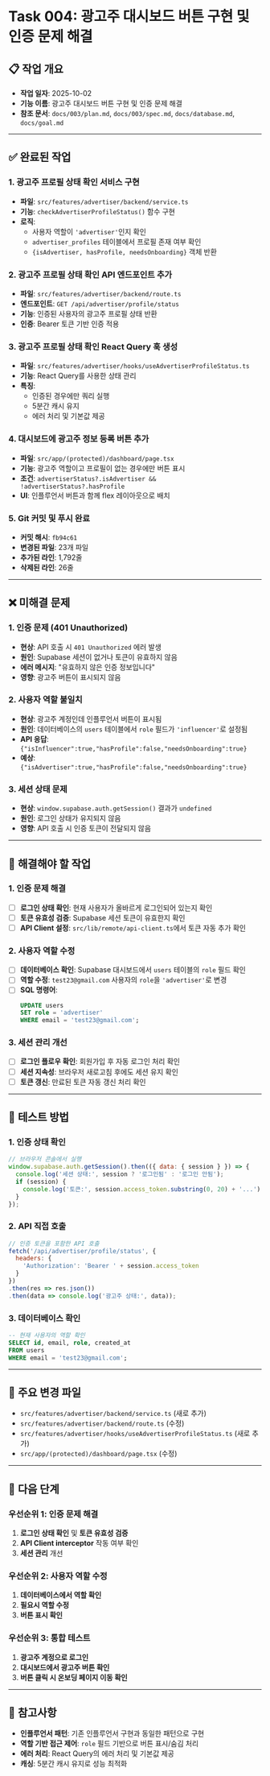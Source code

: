 # Task 004: 광고주 대시보드 버튼 구현 및 인증 문제 해결

## 📋 작업 개요
- **작업 일자**: 2025-10-02
- **기능 이름**: 광고주 대시보드 버튼 구현 및 인증 문제 해결
- **참조 문서**: `docs/003/plan.md`, `docs/003/spec.md`, `docs/database.md`, `docs/goal.md`

---

## ✅ 완료된 작업

### 1. 광고주 프로필 상태 확인 서비스 구현
- **파일**: `src/features/advertiser/backend/service.ts`
- **기능**: `checkAdvertiserProfileStatus()` 함수 구현
- **로직**: 
  - 사용자 역할이 `'advertiser'`인지 확인
  - `advertiser_profiles` 테이블에서 프로필 존재 여부 확인
  - `{isAdvertiser, hasProfile, needsOnboarding}` 객체 반환

### 2. 광고주 프로필 상태 확인 API 엔드포인트 추가
- **파일**: `src/features/advertiser/backend/route.ts`
- **엔드포인트**: `GET /api/advertiser/profile/status`
- **기능**: 인증된 사용자의 광고주 프로필 상태 반환
- **인증**: Bearer 토큰 기반 인증 적용

### 3. 광고주 프로필 상태 확인 React Query 훅 생성
- **파일**: `src/features/advertiser/hooks/useAdvertiserProfileStatus.ts`
- **기능**: React Query를 사용한 상태 관리
- **특징**: 
  - 인증된 경우에만 쿼리 실행
  - 5분간 캐시 유지
  - 에러 처리 및 기본값 제공

### 4. 대시보드에 광고주 정보 등록 버튼 추가
- **파일**: `src/app/(protected)/dashboard/page.tsx`
- **기능**: 광고주 역할이고 프로필이 없는 경우에만 버튼 표시
- **조건**: `advertiserStatus?.isAdvertiser && !advertiserStatus?.hasProfile`
- **UI**: 인플루언서 버튼과 함께 flex 레이아웃으로 배치

### 5. Git 커밋 및 푸시 완료
- **커밋 해시**: `fb94c61`
- **변경된 파일**: 23개 파일
- **추가된 라인**: 1,792줄
- **삭제된 라인**: 26줄

---

## ❌ 미해결 문제

### 1. 인증 문제 (401 Unauthorized)
- **현상**: API 호출 시 `401 Unauthorized` 에러 발생
- **원인**: Supabase 세션이 없거나 토큰이 유효하지 않음
- **에러 메시지**: "유효하지 않은 인증 정보입니다"
- **영향**: 광고주 버튼이 표시되지 않음

### 2. 사용자 역할 불일치
- **현상**: 광고주 계정인데 인플루언서 버튼이 표시됨
- **원인**: 데이터베이스의 `users` 테이블에서 `role` 필드가 `'influencer'`로 설정됨
- **API 응답**: `{"isInfluencer":true,"hasProfile":false,"needsOnboarding":true}`
- **예상**: `{"isAdvertiser":true,"hasProfile":false,"needsOnboarding":true}`

### 3. 세션 상태 문제
- **현상**: `window.supabase.auth.getSession()` 결과가 `undefined`
- **원인**: 로그인 상태가 유지되지 않음
- **영향**: API 호출 시 인증 토큰이 전달되지 않음

---

## 🔧 해결해야 할 작업

### 1. 인증 문제 해결
- [ ] **로그인 상태 확인**: 현재 사용자가 올바르게 로그인되어 있는지 확인
- [ ] **토큰 유효성 검증**: Supabase 세션 토큰이 유효한지 확인
- [ ] **API Client 설정**: `src/lib/remote/api-client.ts`에서 토큰 자동 추가 확인

### 2. 사용자 역할 수정
- [ ] **데이터베이스 확인**: Supabase 대시보드에서 `users` 테이블의 `role` 필드 확인
- [ ] **역할 수정**: `test23@gmail.com` 사용자의 `role`을 `'advertiser'`로 변경
- [ ] **SQL 명령어**: 
  ```sql
  UPDATE users 
  SET role = 'advertiser' 
  WHERE email = 'test23@gmail.com';
  ```

### 3. 세션 관리 개선
- [ ] **로그인 플로우 확인**: 회원가입 후 자동 로그인 처리 확인
- [ ] **세션 지속성**: 브라우저 새로고침 후에도 세션 유지 확인
- [ ] **토큰 갱신**: 만료된 토큰 자동 갱신 처리 확인

---

## 🧪 테스트 방법

### 1. 인증 상태 확인
```javascript
// 브라우저 콘솔에서 실행
window.supabase.auth.getSession().then(({ data: { session } }) => {
  console.log('세션 상태:', session ? '로그인됨' : '로그인 안됨');
  if (session) {
    console.log('토큰:', session.access_token.substring(0, 20) + '...');
  }
});
```

### 2. API 직접 호출
```javascript
// 인증 토큰을 포함한 API 호출
fetch('/api/advertiser/profile/status', {
  headers: {
    'Authorization': 'Bearer ' + session.access_token
  }
})
.then(res => res.json())
.then(data => console.log('광고주 상태:', data));
```

### 3. 데이터베이스 확인
```sql
-- 현재 사용자의 역할 확인
SELECT id, email, role, created_at 
FROM users 
WHERE email = 'test23@gmail.com';
```

---

## 📂 주요 변경 파일
- `src/features/advertiser/backend/service.ts` (새로 추가)
- `src/features/advertiser/backend/route.ts` (수정)
- `src/features/advertiser/hooks/useAdvertiserProfileStatus.ts` (새로 추가)
- `src/app/(protected)/dashboard/page.tsx` (수정)

---

## 🚀 다음 단계

### 우선순위 1: 인증 문제 해결
1. **로그인 상태 확인** 및 **토큰 유효성 검증**
2. **API Client interceptor** 작동 여부 확인
3. **세션 관리** 개선

### 우선순위 2: 사용자 역할 수정
1. **데이터베이스에서 역할 확인**
2. **필요시 역할 수정**
3. **버튼 표시 확인**

### 우선순위 3: 통합 테스트
1. **광고주 계정으로 로그인**
2. **대시보드에서 광고주 버튼 확인**
3. **버튼 클릭 시 온보딩 페이지 이동 확인**

---

## 📝 참고사항

- **인플루언서 패턴**: 기존 인플루언서 구현과 동일한 패턴으로 구현
- **역할 기반 접근 제어**: `role` 필드 기반으로 버튼 표시/숨김 처리
- **에러 처리**: React Query의 에러 처리 및 기본값 제공
- **캐싱**: 5분간 캐시 유지로 성능 최적화

